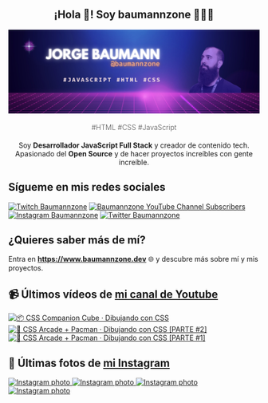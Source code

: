 <p align="center">
   <h2 align="center">¡Hola 👋! Soy baumannzone 👨🏻‍💻</h2>
   <img align="center" src="img/header.png" />
   <h4 align="center" style="font-weight: 300; color: #555;">#HTML #CSS #JavaScript</h4>
</p>

<p align="center" style="margin-bottom: 20px">Soy <strong>Desarrollador JavaScript Full Stack</strong> y creador de contenido tech.
<br/>
Apasionado del <strong>Open Source</strong> y de hacer proyectos increíbles con gente increíble.
</p>

## Sígueme en mis redes sociales

[![Twitch Baumannzone](https://img.shields.io/twitch/status/baumannzone?style=social)](https://twitch.tv/baumannzone)
[![Baumannzone YouTube Channel Subscribers](https://img.shields.io/youtube/channel/subscribers/UCTTj5ztXnGeDRPFVsBp7VMA?style=social)](https://youtube.com/rambitojs)
[![Instagram Baumannzone](https://img.shields.io/badge/Baumannzone--_.svg?label=Instagram&style=social&logo=instagram)](https://instagram.com/baumannzone)
[![Twitter Baumannzone](https://img.shields.io/twitter/follow/Baumannzone?label=Twitter&style=social)](https://twitter.com/baumannzone)

## ¿Quieres saber más de mí?

Entra en **https://www.baumannzone.dev** 🌐 y descubre más sobre mí y mis proyectos.

## 📹 Últimos vídeos de [mi canal de Youtube](https://youtube.com/rambitojs?sub_confirmation=1)


<a href='https://youtu.be/W6xwoSJahA0' target='_blank'>
  <img width='30%' src='https://img.youtube.com/vi/W6xwoSJahA0/mqdefault.jpg' alt='📦 CSS Companion Cube · Dibujando con CSS' />
</a>
<a href='https://youtu.be/9C3NXVXewH8' target='_blank'>
  <img width='30%' src='https://img.youtube.com/vi/9C3NXVXewH8/mqdefault.jpg' alt='👾 CSS Arcade + Pacman · Dibujando con CSS [PARTE #2]' />
</a>
<a href='https://youtu.be/2ahqLdgkSxA' target='_blank'>
  <img width='30%' src='https://img.youtube.com/vi/2ahqLdgkSxA/mqdefault.jpg' alt='👾 CSS Arcade + Pacman · Dibujando con CSS [PARTE #1]' />
</a>

## 📸 Últimas fotos de [mi Instagram](https://instagram.com/baumannzone)


<a href='https://instagram.com/p/C8wE37VN_Zr' target='_blank'>
  <img width='20%' src='https://instagram.fdub6-1.fna.fbcdn.net/v/t51.29350-15/449473211_1829052987584357_6898755276647824241_n.jpg?stp=dst-jpg_e35_s1080x1080&_nc_ht=instagram.fdub6-1.fna.fbcdn.net&_nc_cat=105&_nc_ohc=Vg7glug6hikQ7kNvgHiWVM0&edm=APU89FABAAAA&ccb=7-5&ig_cache_key=MzQwMDIzOTE1NDEyODc0NjA5MQ%3D%3D.2-ccb7-5&oh=00_AYAp9nk43hMfrJ82ZH-W90m3kFpDA5hu5Jz8SLyRjTPvwg&oe=6688782A&_nc_sid=bc0c2c' alt='Instagram photo' />
</a>
<a href='https://instagram.com/p/C8p5AgsvZ3-' target='_blank'>
  <img width='20%' src='https://instagram.fdub6-1.fna.fbcdn.net/v/t51.29350-15/448878192_1532143704008092_1333501677362871563_n.jpg?stp=dst-jpg_e15_fr_s1080x1080&_nc_ht=instagram.fdub6-1.fna.fbcdn.net&_nc_cat=104&_nc_ohc=B9hud0UZ5_8Q7kNvgFJUzSR&edm=APU89FABAAAA&ccb=7-5&oh=00_AYBjSE1sTQr4qdztw2jO75HB8t8dICLsFoz3EH_yAmIK3Q&oe=66887C8C&_nc_sid=bc0c2c' alt='Instagram photo' />
</a>
<a href='https://instagram.com/p/C8fK2B0NIRP' target='_blank'>
  <img width='20%' src='https://instagram.fdub6-1.fna.fbcdn.net/v/t51.29350-15/448748935_1151474939519266_3761329974300385567_n.jpg?stp=dst-jpg_e35_s1080x1080&_nc_ht=instagram.fdub6-1.fna.fbcdn.net&_nc_cat=110&_nc_ohc=Y8OP-ZyefNwQ7kNvgGXWLAm&edm=APU89FABAAAA&ccb=7-5&ig_cache_key=MzM5NTQ4MDMzNzMyNzA5NjkxMQ%3D%3D.2-ccb7-5&oh=00_AYB-CGGHAQrSTYW90a55WTfYHmqft-fbAPWDH2szrGgoFA&oe=66887AA5&_nc_sid=bc0c2c' alt='Instagram photo' />
</a>
<a href='https://instagram.com/p/C8Ugm59NirN' target='_blank'>
  <img width='20%' src='https://instagram.fdub6-1.fna.fbcdn.net/v/t51.29350-15/448704883_7874925892529430_9120172048430354769_n.jpg?stp=dst-jpg_e35_s1080x1080&_nc_ht=instagram.fdub6-1.fna.fbcdn.net&_nc_cat=106&_nc_ohc=GlRXPRz9AKYQ7kNvgFTjD_z&edm=APU89FABAAAA&ccb=7-5&ig_cache_key=MzM5MjQ3OTgzMDM3NTU0MTQ1Mw%3D%3D.2-ccb7-5&oh=00_AYDBQMnXRIQwfFyyU7U9OuvdgHYGBajg6hVKRfFi9uvP1g&oe=6688577D&_nc_sid=bc0c2c' alt='Instagram photo' />
</a>
